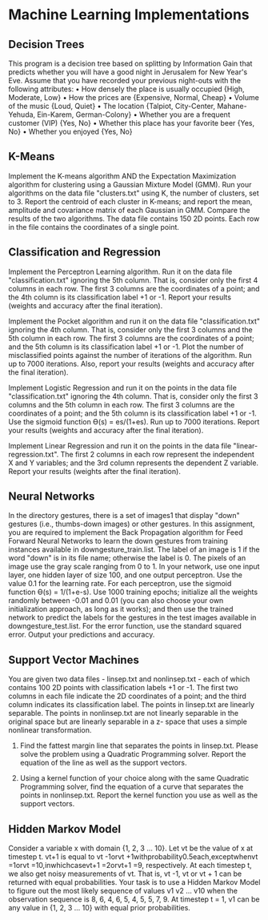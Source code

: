 # Machine Learning Implementations

## Decision Trees

This program is a decision tree based on splitting by Information Gain that predicts whether you will have a good night in Jerusalem for New Year's Eve. Assume that you have recorded your previous night-outs with the following attributes:
• How densely the place is usually occupied {High, Moderate, Low}
• How the prices are {Expensive, Normal, Cheap}
• Volume of the music {Loud, Quiet}
• The location {Talpiot, City-Center, Mahane-Yehuda, Ein-Karem, German-Colony}
• Whether you are a frequent customer (VIP) {Yes, No}
• Whether this place has your favorite beer {Yes, No}
• Whether you enjoyed {Yes, No}

## K-Means

Implement the K-means algorithm AND the Expectation Maximization algorithm for clustering using a Gaussian Mixture Model (GMM). Run your algorithms on the data file "clusters.txt" using K, the number of clusters, set to 3. Report the centroid of each cluster in K-means; and report the mean, amplitude and covariance matrix of each Gaussian in GMM. Compare the results of the two algorithms. The data file contains 150 2D points. Each row in the file contains the coordinates of a single point.

## Classification and Regression

Implement the Perceptron Learning algorithm. Run it on the data file "classification.txt" ignoring the 5th column. That is, consider only the first 4 columns in each row. The first 3 columns are the coordinates of a point; and the 4th column is its classification label +1 or -1. Report your results (weights and accuracy after the final iteration).

Implement the Pocket algorithm and run it on the data file "classification.txt" ignoring the 4th column. That is, consider only the first 3 columns and the 5th column in each row. The first 3 columns are the coordinates of a point; and the 5th column is its classification label +1 or -1. Plot the number of misclassified points against the number of iterations of the algorithm. Run up to 7000 iterations. Also, report your results (weights and accuracy after the final iteration).

Implement Logistic Regression and run it on the points in the data file "classification.txt" ignoring the 4th column. That is, consider only the first 3 columns and the 5th column in each row. The first 3 columns are the coordinates of a point; and the 5th column is its classification label +1 or -1. Use the sigmoid function Ɵ(s) = es/(1+es). Run up to 7000 iterations. Report your results (weights and accuracy after the final iteration).

Implement Linear Regression and run it on the points in the data file "linear-regression.txt". The first 2 columns in each row represent the independent X and Y variables; and the 3rd column represents the dependent Z variable. Report your results (weights after the final iteration).

## Neural Networks

In the directory gestures, there is a set of images1 that display "down" gestures (i.e., thumbs-down images) or other gestures. In this assignment, you are required to implement the Back Propagation algorithm for Feed Forward Neural Networks to learn the down gestures from training instances available in downgesture_train.list. The label of an image is 1 if the word "down" is in its file name; otherwise the label is 0. The pixels of an image use the gray scale ranging from 0 to 1. In your network, use one input layer, one hidden layer of size 100, and one output perceptron. Use the value 0.1 for the learning rate. For each perceptron, use the sigmoid function Ɵ(s) = 1/(1+e-s). Use 1000 training epochs; initialize all the weights randomly between -0.01 and 0.01 (you can also choose your own initialization approach, as long as it works); and then use the trained network to predict the labels for the gestures in the test images available in downgesture_test.list. For the error function, use the standard squared error. Output your predictions and accuracy.

## Support Vector Machines

You are given two data files - linsep.txt and nonlinsep.txt - each of which contains 100 2D points with classification labels +1 or -1. The first two columns in each file indicate the 2D coordinates of a point; and the third column indicates its classification label. The points in linsep.txt are linearly separable. The points in nonlinsep.txt are not linearly separable in the original space but are linearly separable in a z- space that uses a simple nonlinear transformation.

1. Find the fattest margin line that separates the points in linsep.txt. Please solve the problem using a Quadratic Programming solver. Report the equation of the line as well as the support vectors.

2. Using a kernel function of your choice along with the same Quadratic Programming solver, find the equation of a curve that separates the points in nonlinsep.txt. Report the kernel function you use as well as the support vectors.

## Hidden Markov Model

Consider a variable x with domain {1, 2, 3 ... 10}. Let vt be the value of x at timestep t. vt+1 is equal to vt -1orvt +1withprobability0.5each,exceptwhenvt =1orvt =10,inwhichcasevt+1 =2orvt+1 =9, respectively. At each timestep t, we also get noisy measurements of vt. That is, vt -1, vt or vt + 1 can be returned with equal probabilities. Your task is to use a Hidden Markov Model to figure out the most likely sequence of values v1 v2 ... v10 when the observation sequence is 8, 6, 4, 6, 5, 4, 5, 5, 7, 9. At timestep t = 1, v1 can be any value in {1, 2, 3 ... 10} with equal prior probabilities.



